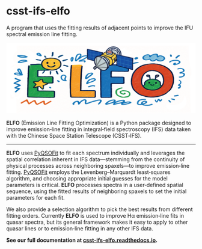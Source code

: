 # csst-ifs-elfo

A program that uses the fitting results of adjacent points to improve the IFU spectral emission line fitting.

<div align="center">
  <img src="docs/source/figures/logo.jpg" alt="img" width="600"/>
</div>

**ELFO** (Emission Line Fitting Optimization) is a Python package designed to improve emission‐line
fitting in integral‐field spectroscopy (IFS) data taken with the Chinese Space Station Telescope (CSST‑IFS).

---

**ELFO** uses [PyQSOFit][PyQSOFit] to fit each spectrum individually and leverages the spatial correlation inherent in
IFS data—stemming from the continuity of physical processes across neighboring spaxels—to improve emission‑line fitting.
[PyQSOFit][PyQSOFit] employs the Levenberg–Marquardt least‐squares algorithm, and choosing appropriate initial guesses
for the model parameters is critical. **ELFO** processes spectra in a user‑defined spatial sequence,
using the fitted results of neighboring spaxels to set the initial parameters for each fit.

We also provide a selection algorithm to pick the best results from different fitting orders.
Currently **ELFO** is used to improve Hα emission‐line fits in quasar spectra, but its general framework makes
it easy to apply to other quasar lines or to emission‐line fitting in any other IFS data.

**See our full documentation at [csst-ifs-elfo.readthedocs.io](https://csst-ifs-elfo.readthedocs.io).**

[PyQSOFit]: https://github.com/legolason/PyQSOFit
